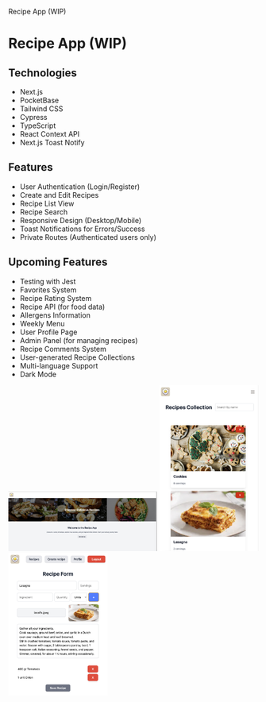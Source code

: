 Recipe App (WIP)

# Recipe App (WIP)

## Technologies

- Next.js
- PocketBase
- Tailwind CSS
- Cypress
- TypeScript
- React Context API
- Next.js Toast Notify

## Features

- User Authentication (Login/Register)
- Create and Edit Recipes
- Recipe List View
- Recipe Search
- Responsive Design (Desktop/Mobile)
- Toast Notifications for Errors/Success
- Private Routes (Authenticated users only)

## Upcoming Features

- Testing with Jest
- Favorites System
- Recipe Rating System
- Recipe API (for food data)
- Allergens Information
- Weekly Menu
- User Profile Page
- Admin Panel (for managing recipes)
- Recipe Comments System
- User-generated Recipe Collections
- Multi-language Support
- Dark Mode

<img src="./public/images/githubImages/githubImages-1.png" alt="Recipe App" width="300"/>  
<img src="./public/images/githubImages/githubImages-3.png" alt="Recipe App" width="200"/>
<img src="./public/images/githubImages/githubImages-2.png" alt="Recipe App" width="200"/>
